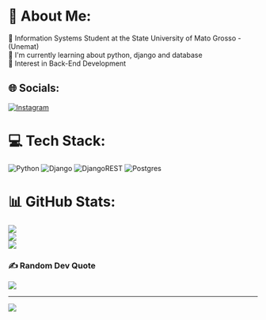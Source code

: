 # 💫 About Me:
🔭 Information Systems Student at the State University of Mato Grosso - (Unemat)<br>🌱 I'm currently learning about python, django and database<br>💬 Interest in Back-End Development


## 🌐 Socials:
[![Instagram](https://img.shields.io/badge/Instagram-%23E4405F.svg?logo=Instagram&logoColor=white)](https://instagram.com/angelo_.boni) 

# 💻 Tech Stack:
![Python](https://img.shields.io/badge/python-3670A0?style=for-the-badge&logo=python&logoColor=ffdd54) ![Django](https://img.shields.io/badge/django-%23092E20.svg?style=for-the-badge&logo=django&logoColor=white) ![DjangoREST](https://img.shields.io/badge/DJANGO-REST-ff1709?style=for-the-badge&logo=django&logoColor=white&color=ff1709&labelColor=gray) ![Postgres](https://img.shields.io/badge/postgres-%23316192.svg?style=for-the-badge&logo=postgresql&logoColor=white)
# 📊 GitHub Stats:
![](https://github-readme-stats.vercel.app/api?username=AngeloBoni&theme=neon&hide_border=false&include_all_commits=true&count_private=false)<br/>
![](https://github-readme-streak-stats.herokuapp.com/?user=AngeloBoni&theme=neon&hide_border=false)<br/>
![](https://github-readme-stats.vercel.app/api/top-langs/?username=AngeloBoni&theme=neon&hide_border=false&include_all_commits=true&count_private=false&layout=compact)

### ✍️ Random Dev Quote
![](https://quotes-github-readme.vercel.app/api?type=horizontal&theme=gruvbox)

---
[![](https://visitcount.itsvg.in/api?id=AngeloBoni&icon=0&color=12)](https://visitcount.itsvg.in)

<!-- Proudly created with GPRM ( https://gprm.itsvg.in ) -->
